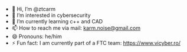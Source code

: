 - 👋 Hi, I’m @ztcarm
- 👀 I’m interested in cybersecurity
- 🌱 I’m currently learning c++ and CAD
- 📫 How to reach me via mail: karm.noise@gmail.com
- 😄 Pronouns: he/him
- ⚡ Fun fact: I am currently part of a FTC team: https://www.vicyber.ro/

<!---
ztcarm/ztcarm is a ✨ special ✨ repository because its `README.md` (this file) appears on your GitHub profile.
You can click the Preview link to take a look at your changes.
--->
